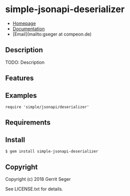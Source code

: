 # simple-jsonapi-deserializer

* [Homepage](https://rubygems.org/gems/simple-jsonapi-deserializer)
* [Documentation](http://rubydoc.info/gems/simple-jsonapi-deserializer/frames)
* [Email](mailto:gseger at compeon.de)

## Description

TODO: Description

## Features

## Examples

    require 'simple/jsonapi/deserializer'

## Requirements

## Install

    $ gem install simple-jsonapi-deserializer

## Copyright

Copyright (c) 2018 Gerrit Seger

See LICENSE.txt for details.
